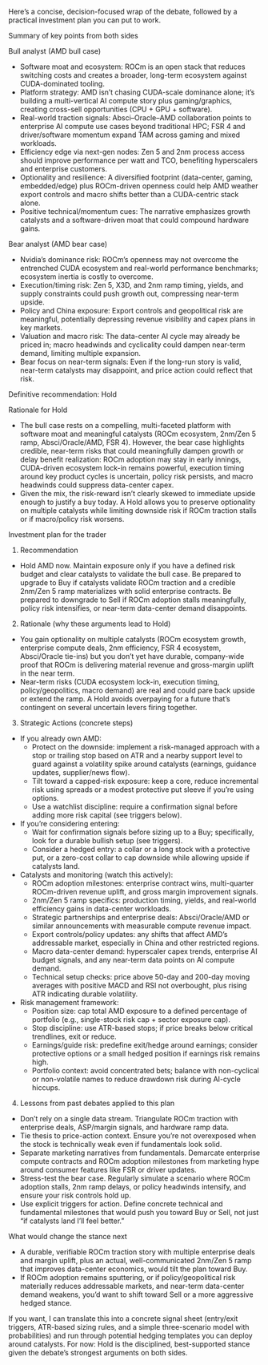 Here’s a concise, decision-focused wrap of the debate, followed by a practical investment plan you can put to work.

Summary of key points from both sides

Bull analyst (AMD bull case)
- Software moat and ecosystem: ROCm is an open stack that reduces switching costs and creates a broader, long-term ecosystem against CUDA-dominated tooling.
- Platform strategy: AMD isn’t chasing CUDA-scale dominance alone; it’s building a multi-vertical AI compute story plus gaming/graphics, creating cross-sell opportunities (CPU + GPU + software).
- Real-world traction signals: Absci–Oracle–AMD collaboration points to enterprise AI compute use cases beyond traditional HPC; FSR 4 and driver/software momentum expand TAM across gaming and mixed workloads.
- Efficiency edge via next-gen nodes: Zen 5 and 2nm process access should improve performance per watt and TCO, benefiting hyperscalers and enterprise customers.
- Optionality and resilience: A diversified footprint (data-center, gaming, embedded/edge) plus ROCm-driven openness could help AMD weather export controls and macro shifts better than a CUDA-centric stack alone.
- Positive technical/momentum cues: The narrative emphasizes growth catalysts and a software-driven moat that could compound hardware gains.

Bear analyst (AMD bear case)
- Nvidia’s dominance risk: ROCm’s openness may not overcome the entrenched CUDA ecosystem and real-world performance benchmarks; ecosystem inertia is costly to overcome.
- Execution/timing risk: Zen 5, X3D, and 2nm ramp timing, yields, and supply constraints could push growth out, compressing near-term upside.
- Policy and China exposure: Export controls and geopolitical risk are meaningful, potentially depressing revenue visibility and capex plans in key markets.
- Valuation and macro risk: The data-center AI cycle may already be priced in; macro headwinds and cyclicality could dampen near-term demand, limiting multiple expansion.
- Bear focus on near-term signals: Even if the long-run story is valid, near-term catalysts may disappoint, and price action could reflect that risk.

Definitive recommendation: Hold

Rationale for Hold
- The bull case rests on a compelling, multi-faceted platform with software moat and meaningful catalysts (ROCm ecosystem, 2nm/Zen 5 ramp, Absci/Oracle/AMD, FSR 4). However, the bear case highlights credible, near-term risks that could meaningfully dampen growth or delay benefit realization: ROCm adoption may stay in early innings, CUDA-driven ecosystem lock-in remains powerful, execution timing around key product cycles is uncertain, policy risk persists, and macro headwinds could suppress data-center capex.
- Given the mix, the risk-reward isn’t clearly skewed to immediate upside enough to justify a buy today. A Hold allows you to preserve optionality on multiple catalysts while limiting downside risk if ROCm traction stalls or if macro/policy risk worsens.

Investment plan for the trader

1) Recommendation
- Hold AMD now. Maintain exposure only if you have a defined risk budget and clear catalysts to validate the bull case. Be prepared to upgrade to Buy if catalysts validate ROCm traction and a credible 2nm/Zen 5 ramp materializes with solid enterprise contracts. Be prepared to downgrade to Sell if ROCm adoption stalls meaningfully, policy risk intensifies, or near-term data-center demand disappoints.

2) Rationale (why these arguments lead to Hold)
- You gain optionality on multiple catalysts (ROCm ecosystem growth, enterprise compute deals, 2nm efficiency, FSR 4 ecosystem, Absci/Oracle tie-ins) but you don’t yet have durable, company-wide proof that ROCm is delivering material revenue and gross-margin uplift in the near term.
- Near-term risks (CUDA ecosystem lock-in, execution timing, policy/geopolitics, macro demand) are real and could pare back upside or extend the ramp. A Hold avoids overpaying for a future that’s contingent on several uncertain levers firing together.

3) Strategic Actions (concrete steps)
- If you already own AMD:
  - Protect on the downside: implement a risk-managed approach with a stop or trailing stop based on ATR and a nearby support level to guard against a volatility spike around catalysts (earnings, guidance updates, supplier/news flow).
  - Tilt toward a capped-risk exposure: keep a core, reduce incremental risk using spreads or a modest protective put sleeve if you’re using options.
  - Use a watchlist discipline: require a confirmation signal before adding more risk capital (see triggers below).
- If you’re considering entering:
  - Wait for confirmation signals before sizing up to a Buy; specifically, look for a durable bullish setup (see triggers).
  - Consider a hedged entry: a collar or a long stock with a protective put, or a zero-cost collar to cap downside while allowing upside if catalysts land.
- Catalysts and monitoring (watch this actively):
  - ROCm adoption milestones: enterprise contract wins, multi-quarter ROCm-driven revenue uplift, and gross margin improvement signals.
  - 2nm/Zen 5 ramp specifics: production timing, yields, and real-world efficiency gains in data-center workloads.
  - Strategic partnerships and enterprise deals: Absci/Oracle/AMD or similar announcements with measurable compute revenue impact.
  - Export controls/policy updates: any shifts that affect AMD’s addressable market, especially in China and other restricted regions.
  - Macro data-center demand: hyperscaler capex trends, enterprise AI budget signals, and any near-term data points on AI compute demand.
  - Technical setup checks: price above 50-day and 200-day moving averages with positive MACD and RSI not overbought, plus rising ATR indicating durable volatility.
- Risk management framework:
  - Position size: cap total AMD exposure to a defined percentage of portfolio (e.g., single-stock risk cap + sector exposure cap).
  - Stop discipline: use ATR-based stops; if price breaks below critical trendlines, exit or reduce.
  - Earnings/guide risk: predefine exit/hedge around earnings; consider protective options or a small hedged position if earnings risk remains high.
  - Portfolio context: avoid concentrated bets; balance with non-cyclical or non-volatile names to reduce drawdown risk during AI-cycle hiccups.

4) Lessons from past debates applied to this plan
- Don’t rely on a single data stream. Triangulate ROCm traction with enterprise deals, ASP/margin signals, and hardware ramp data.
- Tie thesis to price-action context. Ensure you’re not overexposed when the stock is technically weak even if fundamentals look solid.
- Separate marketing narratives from fundamentals. Demarcate enterprise compute contracts and ROCm adoption milestones from marketing hype around consumer features like FSR or driver updates.
- Stress-test the bear case. Regularly simulate a scenario where ROCm adoption stalls, 2nm ramp delays, or policy headwinds intensify, and ensure your risk controls hold up.
- Use explicit triggers for action. Define concrete technical and fundamental milestones that would push you toward Buy or Sell, not just “if catalysts land I’ll feel better.”

What would change the stance next
- A durable, verifiable ROCm traction story with multiple enterprise deals and margin uplift, plus an actual, well-communicated 2nm/Zen 5 ramp that improves data-center economics, would tilt the plan toward Buy.
- If ROCm adoption remains sputtering, or if policy/geopolitical risk materially reduces addressable markets, and near-term data-center demand weakens, you’d want to shift toward Sell or a more aggressive hedged stance.

If you want, I can translate this into a concrete signal sheet (entry/exit triggers, ATR-based sizing rules, and a simple three-scenario model with probabilities) and run through potential hedging templates you can deploy around catalysts. For now: Hold is the disciplined, best-supported stance given the debate’s strongest arguments on both sides.
